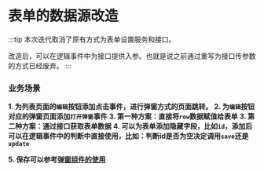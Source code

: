 # 表单的数据源改造

:::tip
本次迭代取消了原有方式为表单设置服务和接口。

改造后，可以在逻辑事件中为接口提供入参。也就是说之前通过重写为接口传参数的方式已经废弃。
:::

### 业务场景

**1. 为列表页面的`编辑`按钮添加点击事件，进行弹窗方式的页面跳转。**
<drawing-bed src="20240422/3.png"/>
**2. 为`编辑`按钮对应的弹窗页面添加`打开弹窗`事件**
<drawing-bed src="20240422/4.png"/>
**3. 第一种方案：直接将`row`数据赋值给表单**
<drawing-bed src="20240422/5.png"/>
**3. 第二种方案：通过接口获取表单数据**
<drawing-bed src="20240422/6.png"/>
<drawing-bed src="20240422/7.png"/>
**4. 可以为表单添加隐藏字段，比如`id`，添加后可以在逻辑事件中的判断中直接使用，比如：判断id是否为空决定调用`save`还是`update`**
<drawing-bed src="20240422/8.png"/>

**5. 保存可以参考[弹窗组件的使用](./01弹窗组件的使用.md#弹窗事件)**